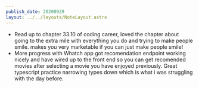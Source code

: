 ```yaml
---
publish_date: 20200929
layout: ../../layouts/NoteLayout.astro
---
```

- Read up to chapter 33.10 of coding career, loved the chapter about going to the extra mile with everything you do and trying to make people smile. makes you very marketable if you can just make people smile!
- More progress with Whatch app got recomendation endpoint working nicely and have wired up to the front end so you can get recomended movies after selecting a movie you have enjoyed previously. Great typescript practice narrowing types down which is what i was struggling with the day before.
